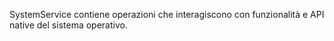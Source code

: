 ﻿SystemService contiene operazioni che interagiscono con funzionalità e API native del sistema operativo.